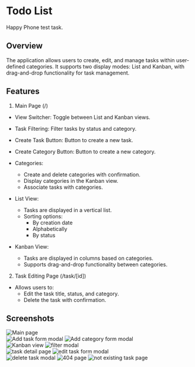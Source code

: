 # Todo List

Happy Phone test task.

## Overview

The application allows users to create, edit, and manage tasks within user-defined categories. It supports two display modes: List and Kanban, with drag-and-drop functionality for task management.

## Features

1. Main Page (/)

- View Switcher: Toggle between List and Kanban views.
- Task Filtering: Filter tasks by status and category.
- Create Task Button: Button to create a new task.
- Create Category Button: Button to create a new category.
- Categories:
  - Create and delete categories with confirmation.
  - Display categories in the Kanban view.
  - Associate tasks with categories.
- List View:

  - Tasks are displayed in a vertical list.
  - Sorting options:
    - By creation date
    - Alphabetically
    - By status

- Kanban View:
  - Tasks are displayed in columns based on categories.
  - Supports drag-and-drop functionality between categories.

2. Task Editing Page (/task/[id])

- Allows users to:
  - Edit the task title, status, and category.
  - Delete the task with confirmation.

## Screenshots

![Main page](./screenshots/main-page.png)  
![Add task form modal](./screenshots/add-task.png)
![Add category form modal](./screenshots/add-category.png)  
![Kanban view](./screenshots/kanban-view.png)
![filter modal](./screenshots/filter-modal.png)  
![task detail page](./screenshots/task-detail.png)
![edit task form modal](./screenshots/edit-task.png)  
![delete task modal](./screenshots/delete-task.png)
![404 page](./screenshots/404.png)
![not existing task page](./screenshots/nonexisting-task.png)
